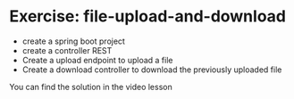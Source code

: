 # Exercise: file-upload-and-download

* create a spring boot project
* create a controller REST
* Create a upload endpoint to upload a file
* Create a download controller to download the previously uploaded file

You can find the solution in the video lesson
